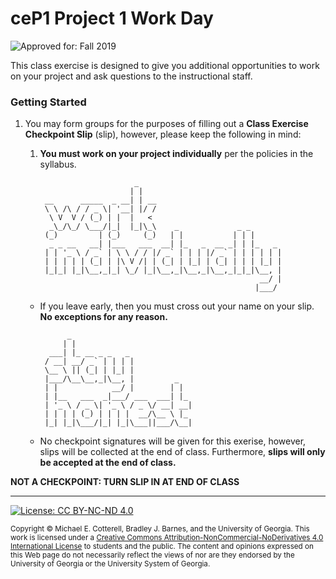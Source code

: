 # ceP1 Project 1 Work Day

![Approved for: Fall 2019](https://img.shields.io/badge/Approved%20for-Fall%202019-brightgreen)

This class exercise is designed to give you additional opportunities to work
on your project and ask questions to the instructional staff.

### Getting Started

1. You may form groups for the purposes of filling out a **Class Exercise Checkpoint Slip** (slip),
   however, please keep the following in mind:
   
   1. **You must work on your project individually** per the policies in the syllabus. 
   
      ```
                           _                                
                          | |                               
       __      _____  _ __| | __                            
       \ \ /\ / / _ \| '__| |/ /                            
        \ V  V / (_) | |  |   <                             
        _\_/\_/ \___/|_|  |_|\_\    _             _ _       
       (_)         | (_)     (_)   | |           | | |      
        _ _ __   __| |___   ___  __| |_   _  __ _| | |_   _ 
       | | '_ \ / _` | \ \ / / |/ _` | | | |/ _` | | | | | |
       | | | | | (_| | |\ V /| | (_| | |_| | (_| | | | |_| |
       |_|_| |_|\__,_|_| \_/ |_|\__,_|\__,_|\__,_|_|_|\__, |
                                                       __/ |
                                                      |___/ 
      ```
   
   * If you leave early, then you must cross out your name on your slip. 
     **No exceptions for any reason.**
     
     ```
           _                           
          | |                          
       ___| |_ __ _ _   _              
      / __| __/ _` | | | |             
      \__ \ || (_| | |_| |             
      |___/\__\__,_|\__, |         _   
      | |            __/ |        | |  
      | |__   ___  _|___/ ___  ___| |_ 
      | '_ \ / _ \| '_ \ / _ \/ __| __|
      | | | | (_) | | | |  __/\__ \ |_ 
      |_| |_|\___/|_| |_|\___||___/\__|                                                               
     ```
   
   * No checkpoint signatures will be given for this exerise, however, slips will be collected
     at the end of class. Furthermore, **slips will only be accepted at the end of class.**
      
**NOT A CHECKPOINT: TURN SLIP IN AT END OF CLASS**
    
<hr/>

[![License: CC BY-NC-ND 4.0](https://img.shields.io/badge/License-CC%20BY--NC--ND%204.0-lightgrey.svg)](http://creativecommons.org/licenses/by-nc-nd/4.0/)

<small>
Copyright &copy; Michael E. Cotterell, Bradley J. Barnes, and the University of Georgia.
This work is licensed under a <a rel="license" href="http://creativecommons.org/licenses/by-nc-nd/4.0/">Creative Commons Attribution-NonCommercial-NoDerivatives 4.0 International License</a> to students and the public.
The content and opinions expressed on this Web page do not necessarily reflect the views of nor are they endorsed by the University of Georgia or the University System of Georgia.
</small>
